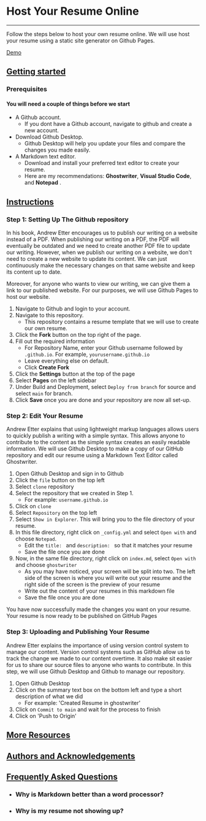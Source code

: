 # Host Your Resume Online
---
Follow the steps below to host your own resume online. We will use host your resume using a static site generator on Github Pages.

[Demo](Rizaldiw13.github.io)

## <u> Getting started </u>

### **Prerequisites**

#### You will need a couple of things before we start
- A Github account.
	+ If you dont have a Github account, navigate to github and create a new account.
- Download Github Desktop.
	+ Github Desktop will help you update your files and compare the changes you made easily.
- A Markdown text editor.
	+ Download and install your preferred text editor to create your resume.
	+ Here are my recommendations: **Ghostwriter**, **Visual Studio Code**, and **Notepad** .

## <u> Instructions </u>
### Step 1: Setting Up The Github repository

In his book, Andrew Etter encourages us to publish our writing on a website instead of a PDF. When publishing our writing on a PDF, the PDF will eventually be outdated and we need to create another PDF file to update our writing. However, when we publish our writing on a website, we don't need to create a new website to update its content. We can just continuously make the necessary changes on that same website and keep its content up to date.

Moreover, for anyone who wants to view our writing, we can give them a link to our published website. For our purposes, we will use Github Pages to host our website.
 
1. Navigate to Github and login to your account.
2. Navigate to this repository.
	+ This repository contains a resume template that we will use to create our own resume.
3. Click the **Fork** button on the top right of the page.
4. 	Fill out the required information 
	+ For Repository Name, enter your Github username followed by `.github.io`. For example, `yourusername.github.io`
	+ Leave everything else on default.
	+ Click **Create Fork**
5. Click the **Settings** button at the top of the page
6. Select **Pages** on the left sidebar
7. Under Build and Deployment, select `Deploy from branch` for source and select `main` for branch.
8. Click **Save** once you are done and your repository are now all set-up.

### Step 2: Edit Your Resume

Andrew Etter explains that using lightweight markup languages allows users to quickly publish a writing with a simple syntax. This allows anyone to contribute to the content as the simple syntax creates an easily readable information. We will use Github Desktop to make a copy of our GitHub repository and edit our resume using a Markdown Text Editor called Ghostwriter.

1. Open Github Desktop and sign in to Github
2. Click the `file` button on the top left
3. Select `clone` repository
4. Select the repository that we created in Step 1.
	+ For example: `username.github.io`
5. Click on `clone`
6. Select `Repository` on the top left
7. Select `Show in Explorer`. This will bring you to the file directory of your resume. 
8. In this file directory, right click on `_config.yml` and select `Open with` and choose `Notepad`.
	+ Edit the `title: ` and `description: ` so that it matches your resume
	+ Save the file once you are done
9. Now, in the same file directory, right click on `index.md`, select `Open with` and choose `ghostwriter`
	+ As you may have noticed, your screen will be split into two. The left side of the screen is where you will write out your resume and the right side of the screen is the preview of your resume
	+ Write out the content of your resumes in this markdown file
	+ Save the file once you are done

You have now successfully made the changes you want on your resume. Your resume is now ready to be published on GitHub Pages

### Step 3: Uploading and Publishing Your Resume

Andrew Etter explains the importance of using version control system to manage our content. Version control systems such as GitHub allow us to track the change we made to our content overtime. It also make sit easier for us to share our source files to anyone who wants to contribute. In this step, we will use Github Desktop and Github to manage our repository.

1. Open Github Desktop
2. Click on the summary text box on the bottom left and type a short description of what we did
	+ For example: 'Created Resume in ghostwriter'
3. Click on `Commit to main` and wait for the process to finish
4. Click on 'Push to Origin'


## <u> More Resources </u>


## <u> Authors and Acknowledgements </u>


## <u> Frequently Asked Questions </u>

- ### Why is Markdown better than a word processor?
- ### Why is my resume not showing up?
